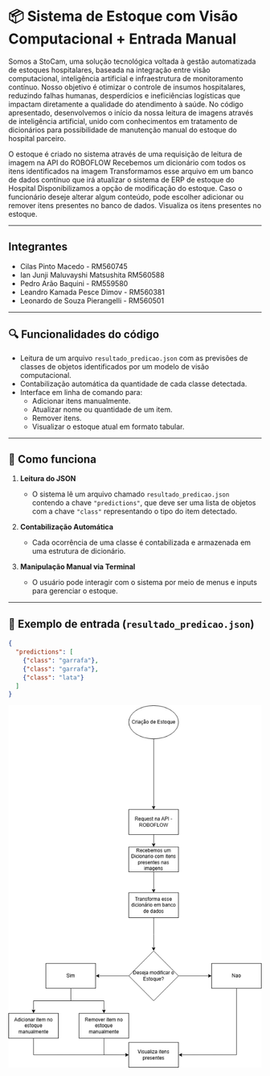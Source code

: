 # 📦 Sistema de Estoque com Visão Computacional + Entrada Manual

Somos a StoCam, uma solução tecnológica voltada à gestão automatizada de estoques hospitalares, baseada na integração entre visão computacional, inteligência artificial e infraestrutura de monitoramento contínuo. Nosso objetivo é otimizar o controle de insumos hospitalares, reduzindo falhas humanas, desperdícios e ineficiências logísticas que impactam diretamente a qualidade do atendimento à saúde. No código apresentado, desenvolvemos o início da nossa leitura de imagens através de inteligência artificial, unido com conhecimentos em tratamento de dicionários para possibilidade de manutenção manual do estoque do hospital parceiro.


O estoque é criado no sistema através de uma requisição de leitura de imagem na API do ROBOFLOW
Recebemos um dicionário com todos os itens identificados na imagem
Transformamos esse arquivo em um banco de dados contínuo que irá atualizar o sistema de ERP de estoque do Hospital
Disponibilizamos a opção de modificação do estoque. Caso o funcionário deseje alterar algum conteúdo, pode escolher adicionar ou remover itens presentes no banco de dados.
Visualiza os itens presentes no estoque.

---

## Integrantes

- Cilas Pinto Macedo - RM560745
- Ian Junji Maluvayshi Matsushita RM560588
- Pedro Arão Baquini - RM559580
- Leandro Kamada Pesce Dimov - RM560381
- Leonardo de Souza Pierangelli - RM560501

---

## 🔍 Funcionalidades do código

- Leitura de um arquivo `resultado_predicao.json` com as previsões de classes de objetos identificados por um modelo de visão computacional.
- Contabilização automática da quantidade de cada classe detectada.
- Interface em linha de comando para:
  - Adicionar itens manualmente.
  - Atualizar nome ou quantidade de um item.
  - Remover itens.
  - Visualizar o estoque atual em formato tabular.

---

## 🧠 Como funciona

1. **Leitura do JSON**
   - O sistema lê um arquivo chamado `resultado_predicao.json` contendo a chave `"predictions"`, que deve ser uma lista de objetos com a chave `"class"` representando o tipo do item detectado.

2. **Contabilização Automática**
   - Cada ocorrência de uma classe é contabilizada e armazenada em uma estrutura de dicionário.

3. **Manipulação Manual via Terminal**
   - O usuário pode interagir com o sistema por meio de menus e inputs para gerenciar o estoque.

---

## 📁 Exemplo de entrada (`resultado_predicao.json`)
```json
{
  "predictions": [
    {"class": "garrafa"},
    {"class": "garrafa"},
    {"class": "lata"}
  ]
}
```
<img src="Diagrama.png">
